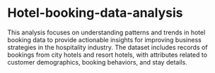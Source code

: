 # Hotel-booking-data-analysis
This analysis focuses on understanding patterns and trends in hotel booking data to provide actionable insights for improving business strategies in the hospitality industry. The dataset includes records of bookings from city hotels and resort hotels, with attributes related to customer demographics, booking behaviors, and stay details.
